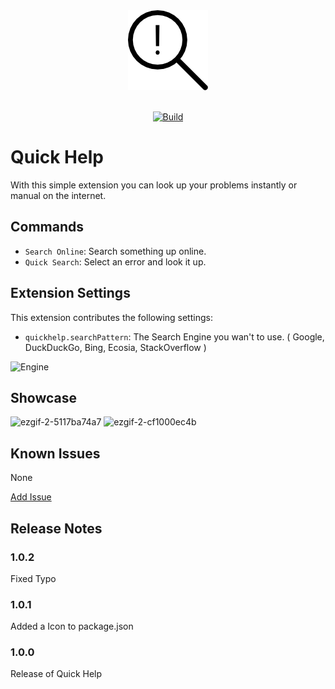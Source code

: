 <div id="logo" align="center">
  <a href="https://github.com/emilkrebs/quick-help" target="_blank" rel="noopener noreferrer">
	  <img width="128" alt="Quick Help Logo" src="https://raw.githubusercontent.com/emilkrebs/Quick-Help/main/icon.png">
	</a>
</div>
<br>
<div id="badges" align="center">
  
   [![Build](https://github.com/emilkrebs/quick-help/actions/workflows/build.yml/badge.svg)](https://github.com/emilkrebs/quick-help/actions/workflows/build.yml)
	
</div>

# Quick Help

With this simple extension you can look up your problems instantly or manual on the internet.

## Commands
* `Search Online`: Search something up online.
* `Quick Search`: Select an error and look it up.
## Extension Settings
This extension contributes the following settings:

* `quickhelp.searchPattern`: The Search Engine you wan't to use.
( Google, DuckDuckGo, Bing, Ecosia, StackOverflow )


![Engine](https://user-images.githubusercontent.com/68400102/162857553-f062004f-92fc-4f14-80c8-d69a9688f779.png)

## Showcase
![ezgif-2-5117ba74a7](https://user-images.githubusercontent.com/68400102/162854829-005c2349-1c2f-4282-9089-5e32224277a2.gif)
![ezgif-2-cf1000ec4b](https://user-images.githubusercontent.com/68400102/162856834-952c2db5-5fc6-4ad0-9f5f-2369f954ccfb.gif)

## Known Issues
None

[Add Issue](https://github.com/emilkrebs/Quick-Help/issues/new)

## Release Notes

### 1.0.2

Fixed Typo

### 1.0.1

Added a Icon to package.json

### 1.0.0

Release of Quick Help
